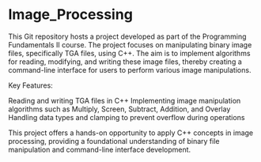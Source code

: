 # Image_Processing
This Git repository hosts a project developed as part of the Programming Fundamentals II course. The project focuses on manipulating binary image files, specifically TGA files, using C++. The aim is to implement algorithms for reading, modifying, and writing these image files, thereby creating a command-line interface for users to perform various image manipulations.

Key Features:

Reading and writing TGA files in C++
Implementing image manipulation algorithms such as Multiply, Screen, Subtract, Addition, and Overlay
Handling data types and clamping to prevent overflow during operations

This project offers a hands-on opportunity to apply C++ concepts in image processing, providing a foundational understanding of binary file manipulation and command-line interface development.





